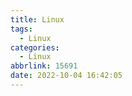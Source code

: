 ```yaml
---
title: Linux
tags:
  - Linux
categories:
  - Linux
abbrlink: 15691
date: 2022-10-04 16:42:05
---
```


